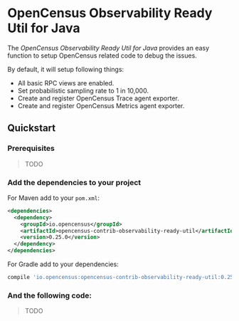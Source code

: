 # OpenCensus Observability Ready Util for Java

The *OpenCensus Observability Ready Util for Java* provides an easy function to setup OpenCensus
related code to debug the issues.

By default, it will setup following things:
* All basic RPC views are enabled.
* Set probabilistic sampling rate to 1 in 10,000.
* Create and register OpenCensus Trace agent exporter.
* Create and register OpenCensus Metrics agent exporter.

## Quickstart

### Prerequisites

> TODO

### Add the dependencies to your project

For Maven add to your `pom.xml`:
```xml
<dependencies>
  <dependency>
    <groupId>io.opencensus</groupId>
    <artifactId>opencensus-contrib-observability-ready-util</artifactId>
    <version>0.25.0</version>
  </dependency>
</dependencies>
```

For Gradle add to your dependencies:
```groovy
compile 'io.opencensus:opencensus-contrib-observability-ready-util:0.25.0'
```

### And the following code:

> TODO

